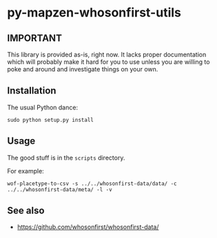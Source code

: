 # py-mapzen-whosonfirst-utils

## IMPORTANT

This library is provided as-is, right now. It lacks proper
documentation which will probably make it hard for you to use unless
you are willing to poke and around and investigate things on your
own.

## Installation

The usual Python dance:

    sudo python setup.py install
    

## Usage

The good stuff is in the `scripts` directory.

For example:

    wof-placetype-to-csv -s ../../whosonfirst-data/data/ -c ../../whosonfirst-data/meta/ -l -v

## See also

* https://github.com/whosonfirst/whosonfirst-data/


